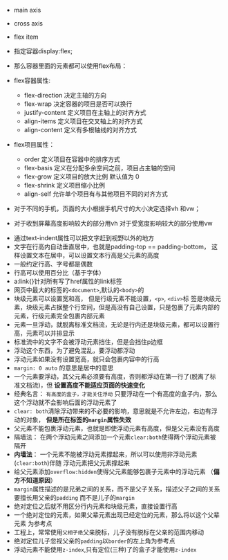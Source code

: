 - main axis
- cross axis
- flex item
- 指定容器display:flex;
- 那么容器里面的元素都可以使用flex布局：
- flex容器属性:
    - flex-direction 决定主轴的方向
    - flex-wrap 决定容器的项目是否可以换行
    - justify-content 定义项目在主轴上的对齐方式
    - align-items 定义项目在交叉轴上的对齐方式
    - align-content 定义有多根轴线的对齐方式
- flex项目属性：
    - order 定义项目在容器中的排序方式
    - flex-basis 定义在分配多余空间之前，项目占主轴的空间
    - flex-grow 定义项目的放大比例 默认值为 0
    - flex-shrink 定义项目缩小比例
    - align-self 允许单个项目有与其他项目不同的对齐方式

- 对于不同的手机，页面的大小根据手机尺寸的大小决定选择vh 和vw；
- 对于收到屏幕高度影响较大的部分用vh
对于受宽度影响较大的部分使用vw
+ 通过text-indent属性可以把文字赶到视野以外的地方
+ 文字在行高内自动垂直居中，也就是padding-top == padding-bottom，   这样设置文本在居中，可以设置文本行高是父元素的高度
+ 一般约定行高、字号都是偶数
+ 行高可以使用百分比（基于字体）
+ a:link{}针对所有写了href属性的link标签
+ 网页中最大的标签的`<document>`,默认的`<body>`的
+ 块级元素可以设置宽和高， 但是行级元素不能设置，`<p>`, `<div>`标    签是块级元素，块级元素占据整个行空间，但是高没有自己设置，只是包裹了元素内部的元素，行级元素完全包裹内部元素
+ 元素一旦浮动，就脱离标准文档流，无论是行内还是块级元素，都可以设置行高，元素可以并排显示
+ 标准流中的文字不会被浮动元素挡住，但是会挡住p边框
+ 浮动这个东西，为了避免混乱，要浮动都浮动
+ 浮动元素如果没有设置宽高，就只会包裹内容中的行高
+ `margin: 0 auto` 的意思是居中的意思
+ 一个元素要浮动，其父元素必须要有高度，否则都浮动在第一行了(脱离了标准文档流)，但    **设置高度不能适应页面的快速变化**
+ 经典名言： `有高度的盒子，才能关住浮动` 只要浮动在一个有高度的盒子内，那么这个浮动就不会影响后面的浮动元素了
+ `clear: both`清除浮动带来的不必要的影响，意思就是不允许左边，右边有浮动的对象，   **但是所在标签的`margin`属性失效**
+ 父元素不能包裹浮动元素，也就是即使浮动元素有高度，但是父元素没有高度
+ 隔墙法： 在两个浮动元素之间添加一个元素`clear:both`使得两个浮动元素被隔开
+ **内墙法**： 一个元素不能被浮动元素撑起来，所以可以使用非浮动元素(`clear:both`)伴随   浮动元素把父元素撑起来
+ 给父元素添加`overflow:hidden`使得父元素能够包裹子元素中的浮动元素 （**偏方不知道原因**）
+ `margin`属性描述的是兄弟之间的关系，而不是父子关系，描述父子之间的关系要擅长用父亲的`padding` 而不是儿子的`margin`
+ 绝对定位之后就不用区分行内元素和块级元素，直接设置行高
+ 一个绝对定位的元素，如果父辈元素出现已经定位的元素，那么将以这个父辈元素     为参考点
+ 工程上，常常使用`父相子绝`父亲脱标，儿子没有脱标在父亲的范围内移动
+ 绝对定位儿子忽视父亲的`padding`以`border`的左上角为参考点
+ 浮动元素不能使用`z-index`,只有定位(三种)了的盒子才能使用`z-index`